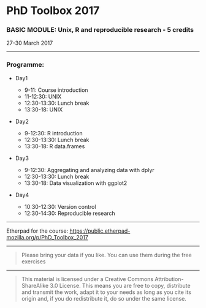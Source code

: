 # PhD Toolbox 2017

### BASIC MODULE: Unix, R and reproducible research - 5 credits

27-30 March 2017

----

### Programme:


   - Day1 
	   - 9-11: 		Course introduction
	   - 11-12:30: 		UNIX
	   - 12:30-13:30: 	Lunch break
	   - 13:30-18: 		UNIX


   -  Day2
	   - 9-12:30: 		R introduction
	   - 12:30-13:30: 	Lunch break
	   - 13:30-18: 		R data.frames


   - Day3
	   - 9-12:30: 		Aggregating and analyzing data with dplyr
	   - 12:30-13:30: 	Lunch break
	   - 13:30-18: 		Data visualization with ggplot2


   - Day4
	   - 10:30-12:30: 	Version control
	   - 12:30-14:30: 	Reproducible research

----

Etherpad for the course: https://public.etherpad-mozilla.org/p/PhD_Toolbox_2017

----

> Please bring your data if you like. You can use them during the free exercises

---

> This material is licensed under a Creative Commons Attribution-ShareAlike 3.0 License. This means you are free to copy, distribute and transmit the work, adapt it to your needs as long as you cite its origin and, if you do redistribute it, do so under the same license.
